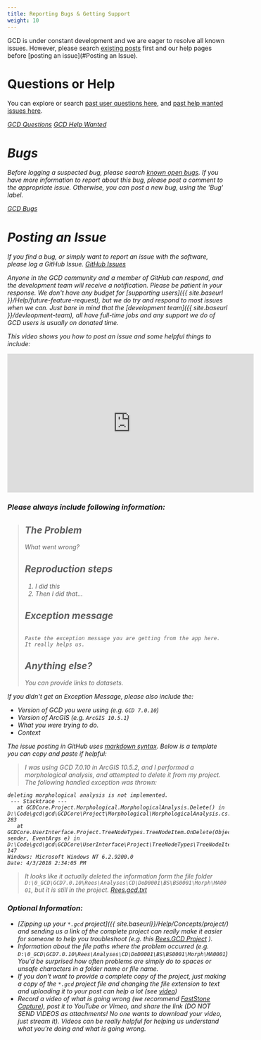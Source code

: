 ```yaml
---
title: Reporting Bugs & Getting Support
weight: 10
---
```


GCD is under constant development and we are eager to resolve all known issues.  However, please search [existing posts](https://github.com/Riverscapes/gcd/issues) first and our help pages before [posting an issue](#Posting an Issue).

# Questions or Help
You can explore or search [past user questions here](https://github.com/Riverscapes/gcd/labels/question), and [past help wanted issues here](https://github.com/Riverscapes/gcd/labels/help%20wanted).

<a class="button" href="https://github.com/Riverscapes/gcd/labels/question"><i class="fa fa-github"/> GCD Questions</a>
<a class="button" href="https://github.com/Riverscapes/gcd/labels/help%20wanted"><i class="fa fa-github"/> GCD Help Wanted</a>

# Bugs

Before logging a suspected bug, please search [known open bugs](https://github.com/Riverscapes/gcd/labels/bug). If you have more information to report about this bug, please post a comment to the appropriate issue. Otherwise, you can post a new bug, using the 'Bug' label.

<a class="button" href="https://github.com/Riverscapes/gcd/labels/bug"><i class="fa fa-github"/> GCD Bugs</a>

# Posting an Issue

If you find a bug, or simply want to report an issue with the software, please log a GitHub Issue. <a class="button" href="https://github.com/Riverscapes/gcd/issues"><i class="fa fa-github"/> GitHub Issues</a> 

Anyone in the GCD community and a member of GitHub  can respond, and the development team will receive a notification. Please be patient in your response. We don't have any budget for [supporting users]({{ site.baseurl }}/Help/future-feature-request), but we do try and respond to most issues when we can. Just bare in mind that the [development team]({{ site.baseurl }}/devleopment-team), all have full-time jobs and any support we do of GCD users is usually on donated time. 

This video shows you how to post an issue and some helpful things to include:
<iframe width="560" height="315" src="https://www.youtube.com/embed/EFAQgvZQY0s?rel=0" frameborder="0" allow="autoplay; encrypted-media" allowfullscreen></iframe>


### Please always include following information:

> ## The Problem
>
> What went wrong?
>
> ## Reproduction steps
> 
> 1. I did this
> 2. Then I did that...
> 
> ## Exception message
> 
> ```text
> 
> Paste the exception message you are getting from the app here. It really helps us. 
> 
> ```
> 
> ## Anything else?
> 
> You can provide links to datasets.

If you didn't get an Exception Message, please also include the:
- Version of GCD you were using (e.g. `GCD 7.0.10`)
- Version of ArcGIS  (e.g. `ArcGIS 10.5.1`)
- What you were trying to do.
- Context

The issue posting in GitHub uses [markdown syntax](https://guides.github.com/features/mastering-markdown/). Below is a template you can copy and paste if helpful:

> I was using GCD 7.0.10 in ArcGIS 10.5.2, and I performed a *morphological analysis*, and attempted to delete it from my project. The following handled exception was thrown:

```
deleting morphological analysis is not implemented.
 --- Stacktrace --- 
   at GCDCore.Project.Morphological.MorphologicalAnalysis.Delete() in D:\Code\gcd\gcd\GCDCore\Project\Morphological\MorphologicalAnalysis.cs:line 283
   at GCDCore.UserInterface.Project.TreeNodeTypes.TreeNodeItem.OnDelete(Object sender, EventArgs e) in D:\Code\gcd\gcd\GCDCore\UserInterface\Project\TreeNodeTypes\TreeNodeItem.cs:line 147
Windows: Microsoft Windows NT 6.2.9200.0
Date: 4/3/2018 2:34:05 PM
```

> It looks like it actually deleted the information form the file folder `D:\0_GCD\GCD7.0.10\Rees\Analyses\CD\DoD0001\BS\BS0001\Morph\MA0001`, but it is still in the project. 
[Rees.gcd.txt](https://github.com/Riverscapes/gcd/files/1873277/Rees.gcd.txt)

### Optional Information:
- [Zipping up your `*.gcd` project]({{ site.baseurl}}/Help/Concepts/project/) and sending us a link of the complete project can really make it easier for someone to help you troubleshoot (e.g. this [Rees.GCD Project](https://drive.google.com/file/d/1OOcZBeE3TFKOFaLKh2l-rBsdeOQNV2-H/view?usp=sharing) ). 
- Information about the file paths where the problem occurred (e.g. `D:\0_GCD\GCD7.0.10\Rees\Analyses\CD\DoD0001\BS\BS0001\Morph\MA0001`) You'd be surprised how often problems are simply do to spaces or unsafe characters in a folder name or file name. 
- If you don't want to provide a complete copy of the project, just making a copy of the `*.gcd` project file and changing the file extension to text and uploading it to your post can help a lot (see [video](https://youtu.be/EFAQgvZQY0s?t=5m14s))
- Record a video of what is going wrong (we recommend [FastStone Capture](http://etal.joewheaton.org/faststone-capture.html)), post it to YouTube or Vimeo, and share the link (DO NOT SEND VIDEOS as attachments! No one wants to download your video, just stream it). Videos can be really helpful for helping us understand what you're doing and what is going wrong.
